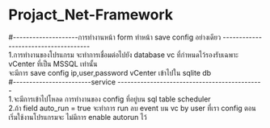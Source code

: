 # Projact_Net-Framework
#--------------------การทำงานหน้า form ทำหน้า save config อย่างเดียว -------------------------------------<br>
1.การทำงานของโปรแกรม จะทำการเชื่อมต่อไปยัง database vc ที่กำหนดไว้รองรับเฉพาะ vCenter ที่เป็น MSSQL เท่านั้น <br>
จะมีการ save config ip,user,password vCenter เข้าไปใน sqlite db <br>
#------------------------service ---------------------------------------------<br> 
1.จะมีการเข้าไปโหลด การทำงานของ config ที่อยู่บน sql table scheduler <br>
2.ถ้า field auto_run = true จะทำการ run ลบ event บน vc by user ที่เรา config ตอนเริ่มใช้งานโปรแกรมจะ ไม่มีการ enable autorun ไว้<br>
